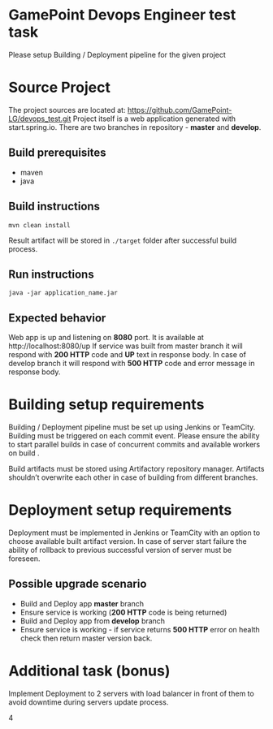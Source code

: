 # GamePoint Devops Engineer test task

Please setup Building / Deployment pipeline for the given project

# Source Project

The project sources are located at: https://github.com/GamePoint-LG/devops_test.git
Project itself is a web application generated with start.spring.io.
There are two branches in repository - **master** and **develop**.

## Build prerequisites 
* maven
* java

## Build instructions
`mvn clean install` 

Result artifact will be stored in `./target` folder after successful build process.

## Run instructions 
`java -jar application_name.jar`

## Expected behavior
Web app is up and listening on **8080** port. It is available at http://localhost:8080/up
If service was built from master branch it will respond with **200 HTTP** code and **UP** text in response body.
In case of develop branch it will respond with **500 HTTP** code and error message in response body.

# Building setup requirements

Building / Deployment pipeline must be set up using Jenkins or TeamCity.
Building must be triggered on each commit event. Please ensure the ability to start parallel builds in case of concurrent commits and available workers on build .

Build artifacts must be stored using Artifactory repository manager.
Artifacts shouldn’t overwrite each other in case of building from different branches.

# Deployment setup requirements

Deployment must be implemented in Jenkins or TeamCity with an option to choose available built artifact version.
In case of server start failure the ability of rollback to previous successful version of server must be foreseen.

## Possible upgrade scenario
* Build and Deploy app **master** branch
* Ensure service is working (**200 HTTP** code is being returned)
* Build and Deploy app from **develop** branch
* Ensure service is working - if service returns **500 HTTP** error on health check then return master version back.

# Additional task (bonus)
Implement Deployment to 2 servers with load balancer in front of them to avoid downtime during servers update process.

4